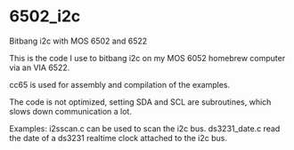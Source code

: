 # 6502_i2c
Bitbang i2c with MOS 6502 and 6522

This is the code I use to bitbang i2c on my MOS 6052 homebrew computer via an VIA 6522.

cc65 is used for assembly and compilation of the examples.

The code is not optimized, setting SDA and SCL are subroutines, which slows down communication a lot.

Examples:
i2sscan.c       can be used to scan the i2c bus.
ds3231_date.c   read the date of a ds3231 realtime clock attached to the i2c bus.


